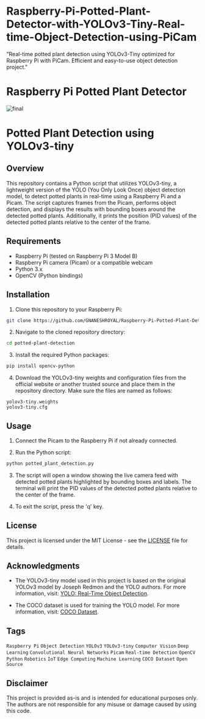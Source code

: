 # Raspberry-Pi-Potted-Plant-Detector-with-YOLOv3-Tiny-Real-time-Object-Detection-using-PiCam
"Real-time potted plant detection using YOLOv3-Tiny optimized for Raspberry Pi with PiCam. Efficient and easy-to-use object detection project."
# Raspberry Pi Potted Plant Detector

![final](https://github.com/GNANESHROYAL/Raspberry-Pi-Potted-Plant-Detector-with-YOLOv3-Tiny-Real-time-Object-Detection-using-PiCam/assets/113758576/93663876-6eaa-4f05-8c0a-a71f7a23e603)

# Potted Plant Detection using YOLOv3-tiny


## Overview

This repository contains a Python script that utilizes YOLOv3-tiny, a lightweight version of the YOLO (You Only Look Once) object detection model, to detect potted plants in real-time using a Raspberry Pi and a Picam. The script captures frames from the Picam, performs object detection, and displays the results with bounding boxes around the detected potted plants. Additionally, it prints the position (PID values) of the detected potted plants relative to the center of the frame.

## Requirements

- Raspberry Pi (tested on Raspberry Pi 3 Model B)
- Raspberry Pi camera (Picam) or a compatible webcam
- Python 3.x
- OpenCV (Python bindings)

## Installation

1. Clone this repository to your Raspberry Pi:

```bash
git clone https://github.com/GNANESHROYAL/Raspberry-Pi-Potted-Plant-Detector-with-YOLOv3-Tiny-Real-time-Object-Detection-using-PiCam.git
```

2. Navigate to the cloned repository directory:

```bash
cd potted-plant-detection
```

3. Install the required Python packages:

```bash
pip install opencv-python
```

4. Download the YOLOv3-tiny weights and configuration files from the official website or another trusted source and place them in the repository directory. Make sure the files are named as follows:

```
yolov3-tiny.weights
yolov3-tiny.cfg
```

## Usage

1. Connect the Picam to the Raspberry Pi if not already connected.

2. Run the Python script:

```bash
python potted_plant_detection.py
```

3. The script will open a window showing the live camera feed with detected potted plants highlighted by bounding boxes and labels. The terminal will print the PID values of the detected potted plants relative to the center of the frame.

4. To exit the script, press the 'q' key.

## License

This project is licensed under the MIT License - see the [LICENSE](LICENSE) file for details.

## Acknowledgments

- The YOLOv3-tiny model used in this project is based on the original YOLOv3 model by Joseph Redmon and the YOLO authors. For more information, visit: [YOLO: Real-Time Object Detection](https://pjreddie.com/darknet/yolo/).

- The COCO dataset is used for training the YOLO model. For more information, visit: [COCO Dataset](https://cocodataset.org/).

## Tags

`Raspberry Pi`
`Object Detection`
`YOLOv3`
`YOLOv3-tiny`
`Computer Vision`
`Deep Learning`
`Convolutional Neural Networks`
`Picam`
`Real-time Detection`
`OpenCV`
`Python`
`Robotics`
`IoT`
`Edge Computing`
`Machine Learning`
`COCO Dataset`
`Open Source`

## Disclaimer

This project is provided as-is and is intended for educational purposes only. The authors are not responsible for any misuse or damage caused by using this code.
